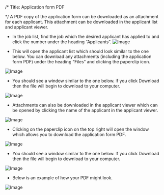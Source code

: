 /*
Title: Application form PDF

*/
A PDF copy of the application form can be downloaded as an attachment for each applicant. This attachment can be downloaded in the applicant list and applicant viewer.  
  

- In the job list, find the job which the desired applicant has applied to and click the number under the heading “Applicants”.
![Image](https://s3.amazonaws.com/tw-desk/i/122167/attachment-inline/98318.20150511124247144.98318.20150511124247144giOQP)  

- This will open the applicant list which should look similar to the one below. You can download any attachments (including the application form PDF) under the heading “Files” and clicking the paperclip icon.

![Image](https://s3.amazonaws.com/tw-desk/i/122167/attachment-inline/98318.20150511124314624.98318.20150511124314624FvhJ9)  

- You should see a window similar to the one below. If you click Download then the file will begin to download to your computer.

![Image](https://s3.amazonaws.com/tw-desk/i/122167/attachment-inline/98318.20150511124349475.98318.20150511124349475bgC6t)  

- Attachments can also be downloaded in the applicant viewer which can be opened by clicking the name of the applicant in the applicant viewer.

![Image](https://s3.amazonaws.com/tw-desk/i/122167/attachment-inline/98318.20150511124410770.98318.20150511124410770G58df)  

- Clicking on the paperclip icon on the top right will open the window which allows you to download the application form PDF.

![Image](https://s3.amazonaws.com/tw-desk/i/122167/attachment-inline/98318.20150511124448392.98318.201505111244483926CCPT) 

- You should see a window similar to the one below. If you click Download then the file will begin to download to your computer.

![Image](https://s3.amazonaws.com/tw-desk/i/122167/attachment-inline/98318.20150511124527038.98318.20150511124527038bghwn)  

- Below is an example of how your PDF might look.

![Image](https://s3.amazonaws.com/tw-desk/i/122167/attachment-inline/98318.20150511125234750.98318.20150511125234750E6gpH)